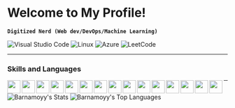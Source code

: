 # Welcome to My Profile!

**`Digitized Nerd (Web dev/DevOps/Machine Learning)`**

![Visual Studio Code](https://img.shields.io/badge/Visual%20Studio%20Code-0078d7.svg?style=for-the-badge&logo=visual-studio-code&logoColor=white)
![Linux](https://img.shields.io/badge/Linux-FCC624?style=for-the-badge&logo=linux&logoColor=black)
![Azure](https://img.shields.io/badge/azure-%230072C6.svg?style=for-the-badge&logo=microsoftazure&logoColor=white)
![LeetCode](https://img.shields.io/badge/LeetCode-000000?style=for-the-badge&logo=LeetCode&logoColor=#d16c06)


---

### Skills and Languages

<img align="left" width="30px" src="https://cdn.jsdelivr.net/gh/devicons/devicon@latest/icons/c/c-original.svg" />
<img align="left" width="30px" src="https://cdn.jsdelivr.net/gh/devicons/devicon@latest/icons/cplusplus/cplusplus-original.svg" />
<img align="left" width="30px" src="https://cdn.jsdelivr.net/gh/devicons/devicon@latest/icons/python/python-original.svg" />
<img align="left" width="30px" src="https://cdn.jsdelivr.net/gh/devicons/devicon@latest/icons/java/java-original.svg" />
<img align="left" width="30px" src="https://cdn.jsdelivr.net/gh/devicons/devicon@latest/icons/javascript/javascript-original.svg" />
<img align="left" width="30px" src="https://cdn.jsdelivr.net/gh/devicons/devicon@latest/icons/typescript/typescript-original.svg" />
<img align="left" width="30px"  src="https://cdn.jsdelivr.net/gh/devicons/devicon@latest/icons/react/react-original.svg" />  
<img align="left" width="30px" src="https://cdn.jsdelivr.net/gh/devicons/devicon@latest/icons/nextjs/nextjs-original.svg" />      
<img align="left" width="30px" src="https://cdn.jsdelivr.net/gh/devicons/devicon@latest/icons/html5/html5-original.svg" />
<img align="left" width="30px" src="https://cdn.jsdelivr.net/gh/devicons/devicon@latest/icons/css3/css3-original.svg" />
<img align="left" width="30px" src="https://cdn.jsdelivr.net/gh/devicons/devicon@latest/icons/tailwindcss/tailwindcss-original.svg"" />
<img align="left" width="30px" src="https://cdn.jsdelivr.net/gh/devicons/devicon@latest/icons/jenkins/jenkins-original.svg" />
<img align="left" width="30px" src="https://cdn.jsdelivr.net/gh/devicons/devicon@latest/icons/linux/linux-original.svg" />
<img align="left" width="30px" src="https://cdn.jsdelivr.net/gh/devicons/devicon@latest/icons/bash/bash-original.svg" />
<img align="left" width="30px" src="https://cdn.jsdelivr.net/gh/devicons/devicon@latest/icons/azure/azure-original.svg" />

---

![Barnamoyy's Stats](https://github-readme-stats.vercel.app/api?username=Barnamoyy&theme=react&show_icons=true&hide_border=true&count_private=true)
![Barnamoyy's Top Languages](https://github-readme-stats.vercel.app/api/top-langs/?username=Barnamoyy&theme=react&show_icons=true&hide_border=true&layout=compact)
